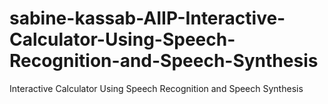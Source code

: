# sabine-kassab-AIIP-Interactive-Calculator-Using-Speech-Recognition-and-Speech-Synthesis
Interactive Calculator Using Speech Recognition and Speech Synthesis
